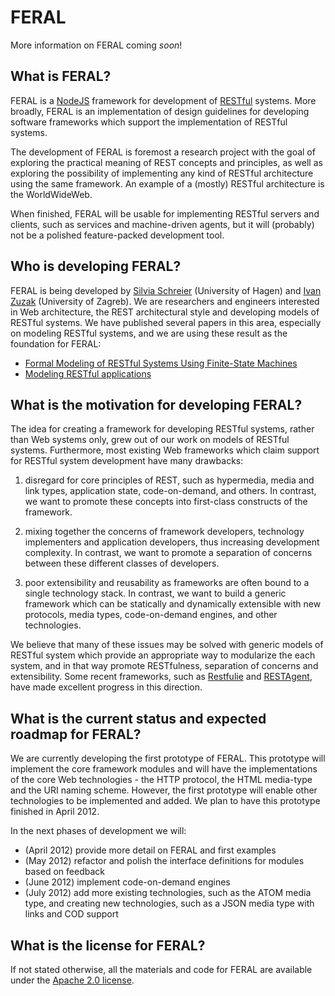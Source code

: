 FERAL
=====

More information on FERAL coming _soon_!

## What is FERAL?

FERAL is a [NodeJS](http://nodejs.org/) framework for development of [RESTful](http://en.wikipedia.org/wiki/Representational_state_transfer) systems.
More broadly, FERAL is an implementation of design guidelines for developing software frameworks which support the implementation of RESTful systems.

The development of FERAL is foremost a research project with the goal of exploring the practical meaning of REST concepts and principles, as well as exploring the possibility of implementing any kind of RESTful architecture using the same framework.
An example of a (mostly) RESTful architecture is the WorldWideWeb.

When finished, FERAL will be usable for implementing RESTful servers and clients, such as services and machine-driven agents, but it will (probably) not be a polished feature-packed development tool.

## Who is developing FERAL?

FERAL is being developed by [Silvia Schreier](http://www.fernuni-hagen.de/dvt/en/team/silvia.schreier.shtml) (University of Hagen) and [Ivan Zuzak](http://ivanzuzak.info) (University of Zagreb).
We are researchers and engineers interested in Web architecture, the REST architectural style and developing models of RESTful systems.
We have published several papers in this area, especially on modeling RESTful systems, and we are using these result as the foundation for FERAL:

* [Formal Modeling of RESTful Systems Using Finite-State Machines](http://www.springerlink.com/content/j233175h2q3h7631/)
* [Modeling RESTful applications](http://dl.acm.org/citation.cfm?doid=1967428.1967434)

## What is the motivation for developing FERAL?

The idea for creating a framework for developing RESTful systems, rather than Web systems only, grew out of our work on models of RESTful systems.
Furthermore, most existing Web frameworks which claim support for RESTful system development have many drawbacks:

1. disregard for core principles of REST, such as hypermedia, media and link types, application state, code-on-demand, and others.
In contrast, we want to promote these concepts into first-class constructs of the framework.

2. mixing together the concerns of framework developers, technology implementers and application developers, thus increasing development complexity.
In contrast, we want to promote a separation of concerns between these different classes of developers.

3. poor extensibility and reusability as frameworks are often bound to a single technology stack.
In contrast, we want to build a generic framework which can be statically and dynamically extensible with new protocols, media types, code-on-demand engines, and other technologies.

We believe that many of these issues may be solved with generic models of RESTful system which provide an appropriate way to modularize the each system, and in that way promote RESTfulness, separation of concerns and extensibility.
Some recent frameworks, such as [Restfulie](http://restfulie.caelum.com.br/) and [RESTAgent](http://restagent.codeplex.com/), have made excellent progress in this direction.

## What is the current status and expected roadmap for FERAL?

We are currently developing the first prototype of FERAL.
This prototype will implement the core framework modules and will have the implementations of the core Web technologies - the HTTP protocol, the HTML media-type and the URI naming scheme.
However, the first prototype will enable other technologies to be implemented and added.
We plan to have this prototype finished in April 2012.

In the next phases of development we will:

* (April 2012) provide more detail on FERAL and first examples
* (May 2012) refactor and polish the interface definitions for modules based on feedback
* (June 2012) implement code-on-demand engines
* (July 2012) add more existing technologies, such as the ATOM media type, and creating new technologies, such as a JSON media type with links and COD support 

## What is the license for FERAL?

If not stated otherwise, all the materials and code for FERAL are available under the [Apache 2.0 license](http://www.apache.org/licenses/LICENSE-2.0.html).
